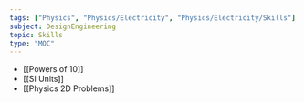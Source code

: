 ```yaml
---
tags: ["Physics", "Physics/Electricity", "Physics/Electricity/Skills"]
subject: DesignEngineering
topic: Skills
type: "MOC"
---
```

 
 - [[Powers of 10]]
 - [[SI Units]]
 - [[Physics 2D Problems]]